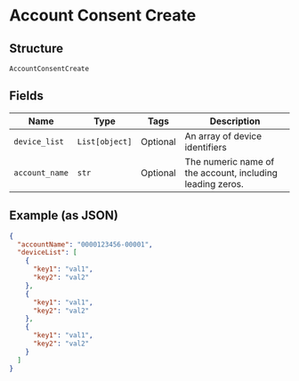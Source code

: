 
# Account Consent Create

## Structure

`AccountConsentCreate`

## Fields

| Name | Type | Tags | Description |
|  --- | --- | --- | --- |
| `device_list` | `List[object]` | Optional | An array of device identifiers |
| `account_name` | `str` | Optional | The numeric name of the account, including leading zeros. |

## Example (as JSON)

```json
{
  "accountName": "0000123456-00001",
  "deviceList": [
    {
      "key1": "val1",
      "key2": "val2"
    },
    {
      "key1": "val1",
      "key2": "val2"
    },
    {
      "key1": "val1",
      "key2": "val2"
    }
  ]
}
```


